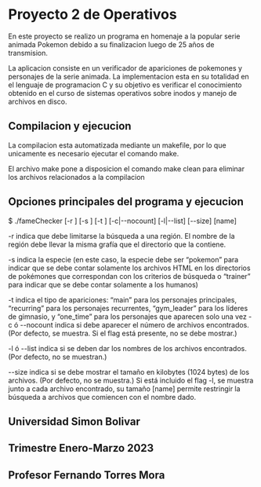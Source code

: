 # Proyecto 2 de Operativos

En este proyecto se realizo un programa en homenaje a la popular serie animada Pokemon debido a su finalizacion luego de 25 años de transmision.

La aplicacion consiste en un verificador de apariciones de pokemones y personajes de la serie animada. La implementacion esta en su totalidad en el lenguaje de programacion C y su objetivo es verificar el conocimiento obtenido en el curso de sistemas operativos sobre inodos y manejo de archivos en disco.

## Compilacion y ejecucion
La compilacion esta automatizada mediante un makefile, por lo que unicamente es necesario ejecutar el comando make.

El archivo make pone a disposicion el comando make clean para eliminar los archivos relacionados a la compilacion

## Opciones principales del programa y ejecucion

$ ./fameChecker [-r <region>] [-s <species>] [-t <type>] [-c|--nocount] [-l|--list] [--size] [name]

-r indica que debe limitarse la búsqueda a una región. El nombre de la región debe llevar la misma grafía que el directorio que la contiene.

-s indica la especie (en este caso, la especie debe ser “pokemon” para indicar que se debe contar solamente los archivos HTML en los directorios de pokémones que correspondan con los criterios de búsqueda o “trainer” para indicar que se debe contar solamente a los humanos)

-t indica el tipo de apariciones: “main” para los personajes principales, “recurring” para los personajes recurrentes, “gym_leader” para los líderes de gimnasio, y “one_time” para los personajes que aparecen solo una vez -c ó --nocount indica si debe aparecer el número de archivos encontrados. (Por defecto, se muestra. Si el flag está presente, no se debe mostrar.)

-l ó --list indica si se deben dar los nombres de los archivos encontrados. (Por defecto, no se muestran.)

--size indica si se debe mostrar el tamaño en kilobytes (1024 bytes) de los archivos. (Por defecto, no se muestra.) Si está incluido el flag -l, se muestra junto a cada archivo encontrado, su tamaño [name] permite restringir la búsqueda a archivos que comiencen con el nombre dado.

## Universidad Simon Bolivar
## Trimestre Enero-Marzo 2023
## Profesor Fernando Torres Mora
